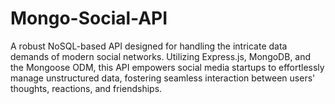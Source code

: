 # Mongo-Social-API
A robust NoSQL-based API designed for handling the intricate data demands of modern social networks. Utilizing Express.js, MongoDB, and the Mongoose ODM, this API empowers social media startups to effortlessly manage unstructured data, fostering seamless interaction between users' thoughts, reactions, and friendships. 

